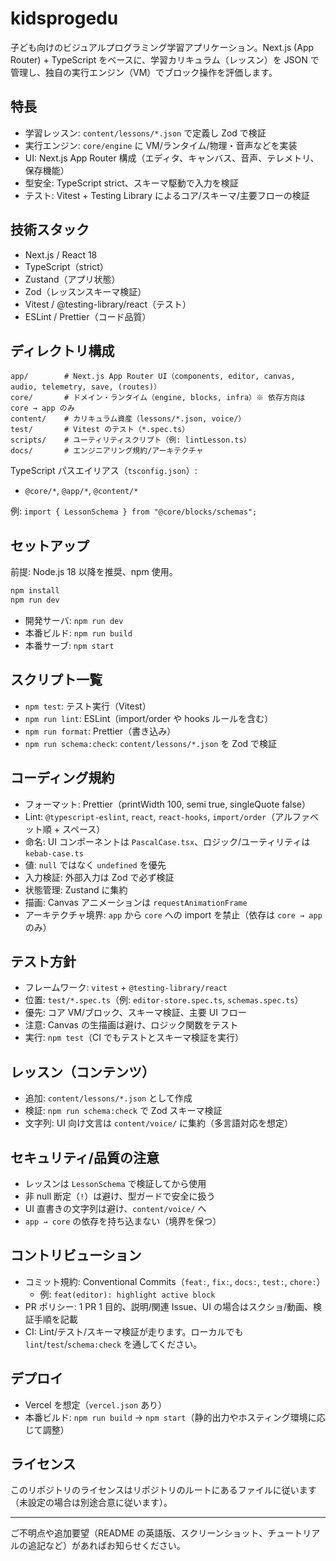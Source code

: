# kidsprogedu

子ども向けのビジュアルプログラミング学習アプリケーション。Next.js (App Router) + TypeScript をベースに、学習カリキュラム（レッスン）を JSON で管理し、独自の実行エンジン（VM）でブロック操作を評価します。

## 特長
- 学習レッスン: `content/lessons/*.json` で定義し Zod で検証
- 実行エンジン: `core/engine` に VM/ランタイム/物理・音声などを実装
- UI: Next.js App Router 構成（エディタ、キャンバス、音声、テレメトリ、保存機能）
- 型安全: TypeScript strict、スキーマ駆動で入力を検証
- テスト: Vitest + Testing Library によるコア/スキーマ/主要フローの検証

## 技術スタック
- Next.js / React 18
- TypeScript（strict）
- Zustand（アプリ状態）
- Zod（レッスンスキーマ検証）
- Vitest / @testing-library/react（テスト）
- ESLint / Prettier（コード品質）

## ディレクトリ構成
```
app/        # Next.js App Router UI（components, editor, canvas, audio, telemetry, save, (routes)）
core/       # ドメイン・ランタイム（engine, blocks, infra）※ 依存方向は core → app のみ
content/    # カリキュラム資産（lessons/*.json, voice/）
test/       # Vitest のテスト（*.spec.ts）
scripts/    # ユーティリティスクリプト（例: lintLesson.ts）
docs/       # エンジニアリング規約/アーキテクチャ
```

TypeScript パスエイリアス（`tsconfig.json`）:
- `@core/*`, `@app/*`, `@content/*`

例: `import { LessonSchema } from "@core/blocks/schemas";`

## セットアップ
前提: Node.js 18 以降を推奨、npm 使用。

```bash
npm install
npm run dev
```

- 開発サーバ: `npm run dev`
- 本番ビルド: `npm run build`
- 本番サーブ: `npm start`

## スクリプト一覧
- `npm test`: テスト実行（Vitest）
- `npm run lint`: ESLint（import/order や hooks ルールを含む）
- `npm run format`: Prettier（書き込み）
- `npm run schema:check`: `content/lessons/*.json` を Zod で検証

## コーディング規約
- フォーマット: Prettier（printWidth 100, semi true, singleQuote false）
- Lint: `@typescript-eslint`, `react`, `react-hooks`, `import/order`（アルファベット順 + スペース）
- 命名: UI コンポーネントは `PascalCase.tsx`、ロジック/ユーティリティは `kebab-case.ts`
- 値: `null` ではなく `undefined` を優先
- 入力検証: 外部入力は Zod で必ず検証
- 状態管理: Zustand に集約
- 描画: Canvas アニメーションは `requestAnimationFrame`
- アーキテクチャ境界: `app` から `core` への import を禁止（依存は `core → app` のみ）

## テスト方針
- フレームワーク: `vitest` + `@testing-library/react`
- 位置: `test/*.spec.ts`（例: `editor-store.spec.ts`, `schemas.spec.ts`）
- 優先: コア VM/ブロック、スキーマ検証、主要 UI フロー
- 注意: Canvas の生描画は避け、ロジック関数をテスト
- 実行: `npm test`（CI でもテストとスキーマ検証を実行）

## レッスン（コンテンツ）
- 追加: `content/lessons/*.json` として作成
- 検証: `npm run schema:check` で Zod スキーマ検証
- 文字列: UI 向け文言は `content/voice/` に集約（多言語対応を想定）

## セキュリティ/品質の注意
- レッスンは `LessonSchema` で検証してから使用
- 非 null 断定（`!`）は避け、型ガードで安全に扱う
- UI 直書きの文字列は避け、`content/voice/` へ
- `app → core` の依存を持ち込まない（境界を保つ）

## コントリビューション
- コミット規約: Conventional Commits（`feat:`, `fix:`, `docs:`, `test:`, `chore:`）
  - 例: `feat(editor): highlight active block`
- PR ポリシー: 1 PR 1 目的、説明/関連 Issue、UI の場合はスクショ/動画、検証手順を記載
- CI: Lint/テスト/スキーマ検証が走ります。ローカルでも `lint`/`test`/`schema:check` を通してください。

## デプロイ
- Vercel を想定（`vercel.json` あり）
- 本番ビルド: `npm run build` → `npm start`（静的出力やホスティング環境に応じて調整）

## ライセンス
このリポジトリのライセンスはリポジトリのルートにあるファイルに従います（未設定の場合は別途合意に従います）。

---
ご不明点や追加要望（README の英語版、スクリーンショット、チュートリアルの追記など）があればお知らせください。
